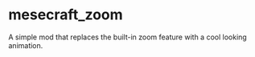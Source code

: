 # mesecraft_zoom

A simple mod that replaces the built-in zoom feature with a cool looking animation.